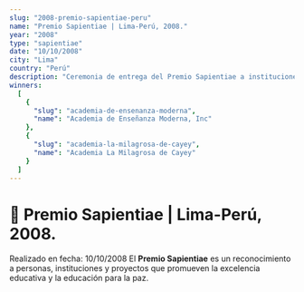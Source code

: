 ```yaml
---
slug: "2008-premio-sapientiae-peru"
name: "Premio Sapientiae | Lima-Perú, 2008."
year: "2008"
type: "sapientiae"
date: "10/10/2008"
city: "Lima"
country: "Perú"
description: "Ceremonia de entrega del Premio Sapientiae a instituciones educativas destacadas por su compromiso con la excelencia y la innovación en la educación."
winners:
  [
    {
      "slug": "academia-de-ensenanza-moderna",
      "name": "Academia de Enseñanza Moderna, Inc"
    },
    {
      "slug": "academia-la-milagrosa-de-cayey",
      "name": "Academia La Milagrosa de Cayey"
    }
  ]
---
```


# 🏅 Premio Sapientiae | Lima-Perú, 2008.
Realizado en fecha: 10/10/2008
El **Premio Sapientiae** es un reconocimiento a personas, instituciones y proyectos que promueven la excelencia educativa y la educación para la paz.